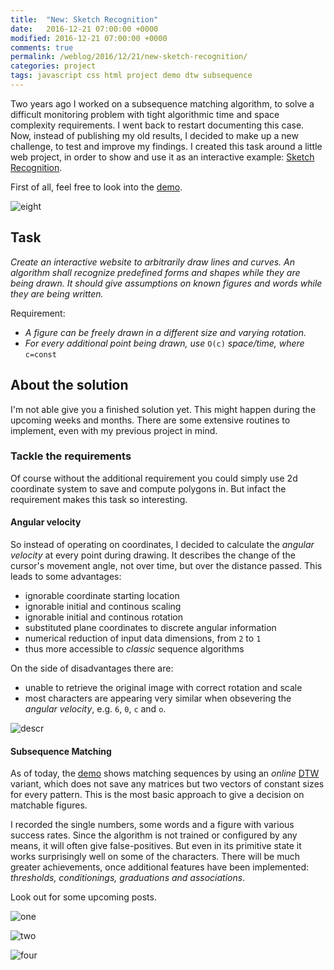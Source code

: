 ```yaml
---
title:  "New: Sketch Recognition"
date:   2016-12-21 07:00:00 +0000
modified: 2016-12-21 07:00:00 +0000 
comments: true
permalink: /weblog/2016/12/21/new-sketch-recognition/
categories: project 
tags: javascript css html project demo dtw subsequence
---
```


Two years ago I worked on a subsequence matching algorithm, to solve a difficult monitoring problem with tight algorithmic time and space complexity requirements. I went back to restart documenting this case. Now, instead of publishing my old results, I decided to make up a new challenge, to test and improve my findings. I created this task around a little web project, in order to show and use it as an interactive example: [Sketch Recognition][sketch].

<!--more-->

First of all, feel free to look into the [demo][demo].

![eight][image8]


## Task

*Create an interactive website to arbitrarily draw lines and curves. An algorithm shall recognize predefined forms and shapes while they are being drawn. It should give assumptions on known figures and words while they are being written.*

Requirement:

 - *A figure can be freely drawn in a different size and varying rotation.*
 - *For every additional point being drawn, use* `O(c)` *space/time, where* `c=const`


## About the solution

I'm not able give you a finished solution yet. This might happen during the upcoming weeks and months. There are some extensive routines to implement, even with my previous project in mind.


### Tackle the requirements

Of course without the additional requirement you could simply use 2d coordinate system to save and compute polygons in. But infact the requirement makes this task so interesting.


#### Angular velocity

So instead of operating on coordinates, I decided to calculate the *angular velocity* at every point during drawing. It describes the change of the cursor's movement angle, not over time, but over the distance passed. This leads to some advantages:

 - ignorable coordinate starting location
 - ignorable initial and continous scaling
 - ignorable initial and continous rotation
 - substituted plane coordinates to discrete angular information
 - numerical reduction of input data dimensions, from `2` to `1`
 - thus more accessible to *classic* sequence algorithms

On the side of disadvantages there are:
 - unable to retrieve the original image with correct rotation and scale
 - most characters are appearing very similar when obsevering the *angular velocity*, e.g. `6`, `0`, `c` and `o`.

![descr][angular]

 
#### Subsequence Matching

As of today, the [demo][demo] shows matching sequences by using an *online* [DTW][dtw-wiki] variant, which does not save any matrices but two vectors of constant sizes for every pattern. This is the most basic approach to give a decision on matchable figures.

I recorded the single numbers, some words and a figure with various success rates. Since the algorithm is not trained or configured by any means, it will often give false-positives. But even in its primitive state it works surprisingly well on some of the characters. There will be much greater achievements, once additional features have been implemented: *thresholds, conditionings, graduations and associations*.

Look out for some upcoming posts.

![one][image1]

![two][image2]

![four][image4]

[sketch]: https://github.com/newtork/sketch-recognition
[demo]: http://newtork.de/sketch-recognition/01-userinput-canvas/canvas.html
[dtw-wiki]: https://en.wikipedia.org/wiki/Dynamic_time_warping
[image1]: /content-images/sketch04.png
[image2]: /content-images/sketch02.png
[image4]: /content-images/sketch03.png
[image8]: /content-images/sketch01.png
[angular]: /content-images/sketch00.png